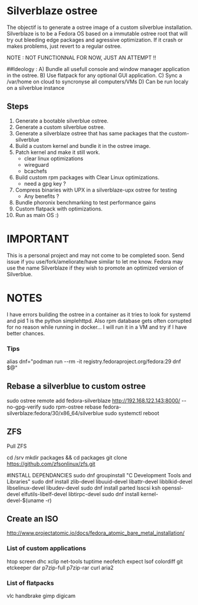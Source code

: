 
# Silverblaze ostree
The objectif is to generate a ostree image of a custom silverblue installation.
Silverblaze is to be a Fedora OS based on a immutable ostree root that will try out bleeding edge packages and agressive optimization. If it crash or makes problems, just revert to a regular ostree.

NOTE : NOT FUNCTIONNAL FOR NOW, JUST AN ATTEMPT !!

##Ideology :
A) Bundle all usefull console and window manager application in the ostree.
B) Use flatpack for any optional GUI application.
C) Sync a /var/home on cloud to syncronyse all computers/VMs
D) Can be run localy on a silverblue instance 

## Steps
1) Generate a bootable silverblue ostree.
2) Generate a custom silverblue ostree.
3) Generate a silverblaze ostree that has same packages that the custom-silverblue
4) Build a custom kernel and bundle it in the ostree image.
5) Patch kernel and make it still work.
	- clear linux optimizations
	- wireguard
	- bcachefs
6) Build custom rpm packages with Clear Linux optimizations.
	- need a gpg key ?
7) Compress binaries with UPX in a silverblaze-upx ostree for testing
	- Any benefits ?
8) Bundle phoronix benchmarking to test performance gains
9) Custom flatpack with optimizations.
10) Run as main OS :)

# IMPORTANT
This is a personal project and may not come to be completed soon. 
Send issue if you use/fork/ameliorate/have similar to let me know.
Fedora may use the name Silverblaze if they wish to promote an optimized version of Silverblue.

# NOTES
I have errors building the ostree in a container as it tries to look for systemd and pid 1 is the python simplehttpd.
Also rpm database gets often corrupted for no reason while running in docker...
I will run it in a VM and try if I have better chances.

### Tips
alias dnf="podman run --rm -it registry.fedoraproject.org/fedora:29 dnf $@"

## Rebase a silverblue to custom ostree
sudo ostree remote add fedora-silverblaze http://192.168.122.143:8000/ --no-gpg-verify
sudo rpm-ostree rebase fedora-silverblaze:fedora/30/x86_64/silverblue
sudo systemctl reboot

## ZFS
Pull ZFS

cd /srv
mkdir packages && cd packages
git clone https://github.com/zfsonlinux/zfs.git

#INSTALL DEPENDANCIES
sudo dnf groupinstall "C Development Tools and Libraries"
sudo dnf install zlib-devel libuuid-devel libattr-devel libblkid-devel libselinux-devel libudev-devel
sudo dnf install parted lsscsi ksh openssl-devel elfutils-libelf-devel libtirpc-devel
sudo dnf install kernel-devel-$(uname -r)


## Create an ISO
http://www.projectatomic.io/docs/fedora_atomic_bare_metal_installation/


### List of custom applications 
htop
screen
dhc
xclip
net-tools
tuptime
neofetch
expect
lsof
colordiff
git
etckeeper
dar
p7zip-full
p7zip-rar
curl
aria2



### List of flatpacks
vlc
handbrake
gimp
digicam

